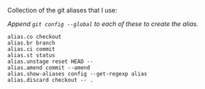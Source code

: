 Collection of the git aliases that I use:

*Append `git config --global` to each of these to create the alias.*

```
alias.co checkout
alias.br branch
alias.ci commit
alias.st status
alias.unstage reset HEAD --
alias.amend commit --amend
alias.show-aliases config --get-regexp alias
alias.discard checkout -- .
```
